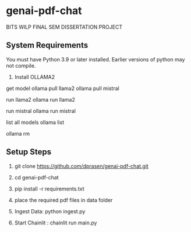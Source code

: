 # genai-pdf-chat
BITS WILP FINAL SEM DISSERTATION PROJECT


## System Requirements

You must have Python 3.9 or later installed. Earlier versions of python may not compile. 

1. Install OLLAMA2

get model
ollama pull llama2
ollama pull mistral

run llama2
ollama run llama2

run mistral
ollama run mistral

list all models
ollama list

ollama rm <model>

## Setup Steps

1. git clone https://github.com/dprasen/genai-pdf-chat.git

2. cd genai-pdf-chat

3. pip install -r requirements.txt

4. place the required pdf files in data folder

5. Ingest Data: python ingest.py

6. Start Chainlit : chainlit run main.py


